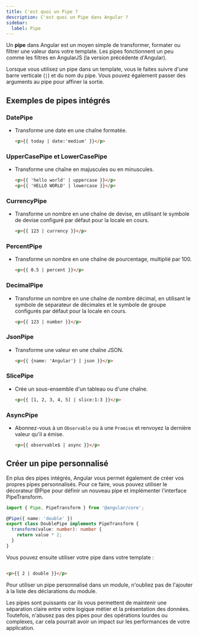 ```yaml
---
title: C'est quoi un Pipe ?
description: C'est quoi un Pipe dans Angular ?
sidebar:
  label: Pipe
---
```


Un **pipe** dans Angular est un moyen simple de transformer, formater ou filtrer une valeur dans votre template. Les pipes fonctionnent un peu comme les filtres en AngularJS (la version précédente d'Angular).

Lorsque vous utilisez un pipe dans un template, vous le faites suivre d'une barre verticale (`|`) et du nom du pipe. Vous pouvez également passer des arguments au pipe pour affiner la sortie.

## Exemples de pipes intégrés

### DatePipe
- Transforme une date en une chaîne formatée.
  ```html
  <p>{{ today | date:'medium' }}</p>
  ```

### UpperCasePipe et LowerCasePipe
- Transforme une chaîne en majuscules ou en minuscules.
  ```html
  <p>{{ 'hello world' | uppercase }}</p>
  <p>{{ 'HELLO WORLD' | lowercase }}</p>
  ```

### CurrencyPipe

- Transforme un nombre en une chaîne de devise, en utilisant le symbole de devise configuré par défaut pour la locale en cours.
  ```html
  <p>{{ 123 | currency }}</p>
  ```

### PercentPipe

- Transforme un nombre en une chaîne de pourcentage, multiplié par 100.
  ```html
  <p>{{ 0.5 | percent }}</p>
  ```

### DecimalPipe

- Transforme un nombre en une chaîne de nombre décimal, en utilisant le symbole de séparateur de décimales et le symbole de groupe configurés par défaut pour la locale en cours.
  ```html
  <p>{{ 123 | number }}</p>
  ```

### JsonPipe

- Transforme une valeur en une chaîne JSON.
  ```html
  <p>{{ {name: 'Angular'} | json }}</p>
  ```

### SlicePipe

- Crée un sous-ensemble d'un tableau ou d'une chaîne.
  ```html
  <p>{{ [1, 2, 3, 4, 5] | slice:1:3 }}</p>
  ```

### AsyncPipe

- Abonnez-vous à un `Observable` ou à une `Promise` et renvoyez la dernière valeur qu'il a émise.
  ```html
  <p>{{ observable$ | async }}</p>
  ```

## Créer un pipe personnalisé

En plus des pipes intégrés, Angular vous permet également de créer vos propres pipes personnalisés. Pour ce faire, vous pouvez utiliser le décorateur @Pipe pour définir un nouveau pipe et implémenter l'interface PipeTransform.

```typescript
import { Pipe, PipeTransform } from '@angular/core';

@Pipe({ name: 'double' })
export class DoublePipe implements PipeTransform {
  transform(value: number): number {
    return value * 2;
  }
}
```

Vous pouvez ensuite utiliser votre pipe dans votre template :

```html

<p>{{ 2 | double }}</p>
```

Pour utiliser un pipe personnalisé dans un module, n'oubliez pas de l'ajouter à la liste des déclarations du module.

Les pipes sont puissants car ils vous permettent de maintenir une séparation claire entre votre logique métier et la présentation des données. Toutefois, n'abusez pas des pipes pour des opérations lourdes ou complexes, car cela pourrait avoir un impact sur les performances de votre application.

